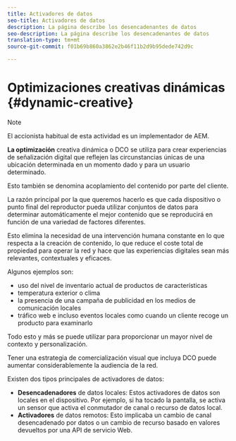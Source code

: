 ```yaml
---
title: Activadores de datos
seo-title: Activadores de datos
description: La página describe los desencadenantes de datos
seo-description: La página describe los desencadenantes de datos
translation-type: tm+mt
source-git-commit: f01b69b860a3862e2b46f11b2d9b95dede742d9c

---
```



# Optimizaciones creativas dinámicas {#dynamic-creative}

>[!NOTE]
>
>El accionista habitual de esta actividad es un implementador de AEM.

**La optimización** creativa dinámica o DCO se utiliza para crear experiencias de señalización digital que reflejen las circunstancias únicas de una ubicación determinada en un momento dado y para un usuario determinado.

Esto también se denomina acoplamiento del contenido por parte del cliente.

La razón principal por la que queremos hacerlo es que cada dispositivo o punto final del reproductor pueda utilizar conjuntos de datos para determinar automáticamente el mejor contenido que se reproducirá en función de una variedad de factores diferentes.

Esto elimina la necesidad de una intervención humana constante en lo que respecta a la creación de contenido, lo que reduce el coste total de propiedad para operar la red y hace que las experiencias digitales sean más relevantes, contextuales y eficaces.

Algunos ejemplos son:

* uso del nivel de inventario actual de productos de características
* temperatura exterior o clima
* la presencia de una campaña de publicidad en los medios de comunicación locales
* tráfico web e incluso eventos locales como cuando un cliente recoge un producto para examinarlo

Todo esto y más se puede utilizar para proporcionar un mayor nivel de contexto y personalización.

Tener una estrategia de comercialización visual que incluya DCO puede aumentar considerablemente la audiencia de la red.

Existen dos tipos principales de activadores de datos:

* **Desencadenadores** de datos locales: Estos activadores de datos son locales en el dispositivo. Por ejemplo, si ha tocado la pantalla, se activa un sensor que activa el conmutador de canal o recurso de datos local.
* **Activadores** de datos remotos: Esto implicaba un cambio de canal desencadenado por datos o un cambio de recurso basado en valores devueltos por una API de servicio Web.

